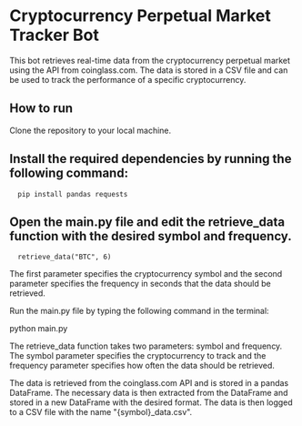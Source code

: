 
# Cryptocurrency Perpetual Market Tracker Bot

This bot retrieves real-time data from the cryptocurrency perpetual market using the API from coinglass.com. The data is stored in a CSV file and can be used to track the performance of a specific cryptocurrency.

## How to run

Clone the repository to your local machine.

## Install the required dependencies by running the following command:

      pip install pandas requests
      
## Open the main.py file and edit the retrieve_data function with the desired symbol and frequency.

      retrieve_data("BTC", 6)
  
The first parameter specifies the cryptocurrency symbol and the second parameter specifies the frequency in seconds that the data should be retrieved.

Run the main.py file by typing the following command in the terminal:


python main.py
  
 

The retrieve_data function takes two parameters: symbol and frequency. The symbol parameter specifies the cryptocurrency to track and the frequency parameter specifies how often the data should be retrieved.

  
The data is retrieved from the coinglass.com API and is stored in a pandas DataFrame. The necessary data is then extracted from the DataFrame and stored in a new DataFrame with the desired format. The data is then logged to a CSV file with the name "{symbol}_data.csv".
